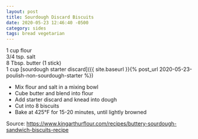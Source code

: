 ```yaml
---
layout: post
title: Sourdough Discard Biscuits
date: 2020-05-23 12:46:40 -0500
category: sides
tags: bread vegetarian
---
```

1 cup flour  
3/4 tsp. salt  
8 Tbsp. butter (1 stick)  
1 cup [sourdough starter discard]({{ site.baseurl }}{% post_url 2020-05-23-poulish-non-sourdough-starter %})
<ul>
 	<li>Mix flour and salt in a mixing bowl</li>
 	<li>Cube butter and blend into flour</li>
 	<li>Add starter discard and knead into dough</li>
 	<li>Cut into 8 biscuits</li>
 	<li>Bake at 425°F for 15-20 minutes, until lightly browned</li>
</ul>
Source: <a href="https://www.kingarthurflour.com/recipes/buttery-sourdough-sandwich-biscuits-recipe">https://www.kingarthurflour.com/recipes/buttery-sourdough-sandwich-biscuits-recipe</a>
